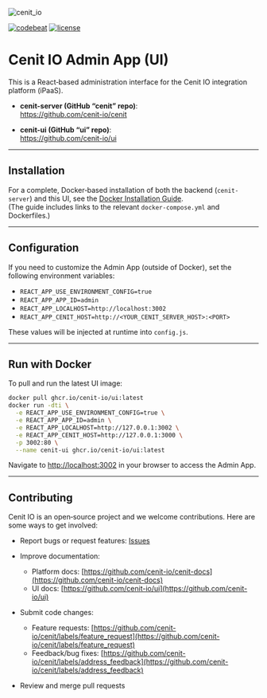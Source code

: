 
![cenit_io](https://user-images.githubusercontent.com/4213488/150586701-53545c9b-b4f9-497f-9782-ef6a19715ecd.svg)

[![codebeat](https://codebeat.co/badges/1b596784-b6c1-4ce7-b739-c91b873e4b5d)](https://codebeat.co/projects/github-com-cenit-io-cenit)
[![license](https://img.shields.io/packagist/l/doctrine/orm.svg)]()

# Cenit IO Admin App (UI)

This is a React‐based administration interface for the Cenit IO integration platform (iPaaS).

- **cenit-server (GitHub “cenit” repo)**:  
  https://github.com/cenit-io/cenit

- **cenit-ui (GitHub “ui” repo)**:  
  https://github.com/cenit-io/ui

---

## Installation

For a complete, Docker‐based installation of both the backend (`cenit-server`) and this UI, see the [Docker Installation Guide](docker-installation.md).  
(The guide includes links to the relevant `docker-compose.yml` and Dockerfiles.)

---

## Configuration

If you need to customize the Admin App (outside of Docker), set the following environment variables:

- `REACT_APP_USE_ENVIRONMENT_CONFIG=true`
- `REACT_APP_APP_ID=admin`
- `REACT_APP_LOCALHOST=http://localhost:3002`
- `REACT_APP_CENIT_HOST=http://<YOUR_CENIT_SERVER_HOST>:<PORT>`

These values will be injected at runtime into `config.js`.

---

## Run with Docker

To pull and run the latest UI image:

```bash
docker pull ghcr.io/cenit-io/ui:latest
docker run -dti \
  -e REACT_APP_USE_ENVIRONMENT_CONFIG=true \
  -e REACT_APP_APP_ID=admin \
  -e REACT_APP_LOCALHOST=http://127.0.0.1:3002 \
  -e REACT_APP_CENIT_HOST=http://127.0.0.1:3000 \
  -p 3002:80 \
  --name cenit-ui ghcr.io/cenit-io/ui:latest
```

Navigate to [http://localhost:3002](http://localhost:3002) in your browser to access the Admin App.

---

## Contributing

Cenit IO is an open‐source project and we welcome contributions. Here are some ways to get involved:

- Report bugs or request features: [Issues](https://github.com/cenit-io/cenit/issues/new)
- Improve documentation:

  - Platform docs: [https://github.com/cenit-io/cenit-docs](https://github.com/cenit-io/cenit-docs)
  - UI docs: [https://github.com/cenit-io/ui](https://github.com/cenit-io/ui)

- Submit code changes:

  - Feature requests: [https://github.com/cenit-io/cenit/labels/feature_request](https://github.com/cenit-io/cenit/labels/feature_request)
  - Feedback/bug fixes: [https://github.com/cenit-io/cenit/labels/address_feedback](https://github.com/cenit-io/cenit/labels/address_feedback)

- Review and merge pull requests


